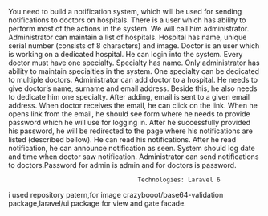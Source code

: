 You need to build a notification system, which will be used for sending notifications to doctors on
hospitals.
There is a user which has ability to perform most of the actions in the system. We will call him
administrator.
Administrator can maintain a list of hospitals. Hospital has name, unique serial number (consists of
8 characters) and image.
Doctor is an user which is working on a dedicated hospital. He can login into the system. Every doctor
must have one specialty.
Specialty has name. Only administrator has ability to maintain specialties in the system. One
specialty can be dedicated to multiple doctors.
Administrator can add doctor to a hospital. He needs to give doctor’s name, surname and email
address. Beside this, he also needs to dedicate him one specialty.
After adding, email is sent to a given email address.
When doctor receives the
email, he can click on the link. When he opens link from the email, he should see form where he
needs to provide password which he will use for logging in. After he successfully provided his
password, he will be redirected to the page where his notifications are listed (described bellow).
He can read his notifications. After he read notification, he can announce notification as seen.
System should log date and time when doctor saw notification.
Administrator can send notifications to doctors.Password for admin is admin and for doctors is
password.


                                        Technologies: Laravel 6
 i used repository patern,for image crazybooot/base64-validation package,laravel/ui package for view 
 and gate facade.
                                        
